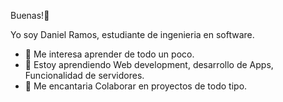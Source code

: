 Buenas!👋 

Yo soy Daniel Ramos, estudiante de ingenieria en software.
- 👀 Me interesa aprender de todo un poco.
- 🌱 Estoy aprendiendo Web development, desarrollo de Apps, Funcionalidad de servidores.
- 💞️ Me encantaria Colaborar en proyectos de todo tipo.
